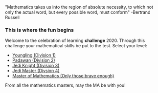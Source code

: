 "Mathematics takes us into the region of absolute necessity, to which not only the actual word, but every possible word, must conform" -Bertrand Russell 

### This is where the fun begins 
Welcome to the celebration of learning **challenge** 2020. Through this challenge your mathematical skills be put to the test.  Select your level: 

* [Youngling (Division 1)](Division1.md)
* [Padawan (Division 2)](Division2.md)
* [Jedi Knight (Division 3)](L3Start.md)
* [Jedi Master (Divsion 4)](L3Start.md) 
* [Master of Mathematics (Only those brave enough)](lit.md)

From all the mathematics masters, may the MA be with you! 



